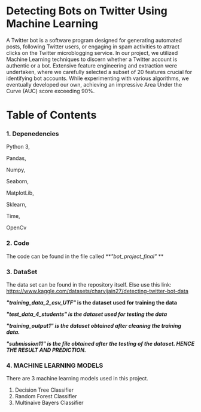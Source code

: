 # Detecting Bots on Twitter Using Machine Learning

A Twitter bot is a software program designed for generating automated posts, following Twitter users, or engaging in spam activities to attract clicks on the Twitter microblogging service. In our project, we utilized Machine Learning techniques to discern whether a Twitter account is authentic or a bot. Extensive feature engineering and extraction were undertaken, where we carefully selected a subset of 20 features crucial for identifying bot accounts. While experimenting with various algorithms, we eventually developed our own, achieving an impressive Area Under the Curve (AUC) score exceeding 90%.

# Table of Contents

### 1. Depenedencies

Python 3, 

Pandas, 

Numpy, 

Seaborn, 

MatplotLib, 

Sklearn,

Time,

OpenCv

### 2. Code

The code can be found in the file called ***"bot_project_final"* **

### 3. DataSet

The data set can be found in the repository itself.
Else use this link: https://www.kaggle.com/datasets/charvijain27/detecting-twitter-bot-data

***"training_data_2_csv_UTF"* is the dataset used for training the data**

***"test_data_4_students" is the dataset used for testing the data***

***"training_output1" is the dataset obtained after cleaning the training data.***

***"submission11" is the file obtained after the testing of the dataset.  HENCE THE RESULT AND PREDICTION.***

### 4. MACHINE LEARNING MODELS

There are 3 machine learning models used in this project.

1. Decision Tree Classifier
2. Random Forest Classifier
3. Multinaive Bayers Classifier
